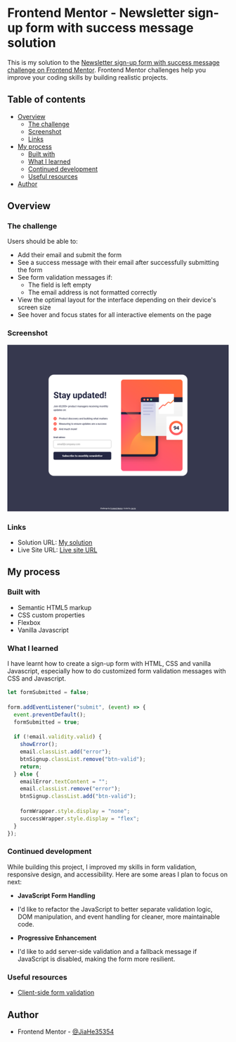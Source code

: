 # Frontend Mentor - Newsletter sign-up form with success message solution

This is my solution to the [Newsletter sign-up form with success message challenge on Frontend Mentor](https://www.frontendmentor.io/challenges/newsletter-signup-form-with-success-message-3FC1AZbNrv). Frontend Mentor challenges help you improve your coding skills by building realistic projects.

## Table of contents

- [Overview](#overview)
  - [The challenge](#the-challenge)
  - [Screenshot](#screenshot)
  - [Links](#links)
- [My process](#my-process)
  - [Built with](#built-with)
  - [What I learned](#what-i-learned)
  - [Continued development](#continued-development)
  - [Useful resources](#useful-resources)
- [Author](#author)

## Overview

### The challenge

Users should be able to:

- Add their email and submit the form
- See a success message with their email after successfully submitting the form
- See form validation messages if:
  - The field is left empty
  - The email address is not formatted correctly
- View the optimal layout for the interface depending on their device's screen size
- See hover and focus states for all interactive elements on the page

### Screenshot

![Screenshot](./screenshot.png)

### Links

- Solution URL: [My solution]()
- Live Site URL: [Live site URL]()

## My process

### Built with

- Semantic HTML5 markup
- CSS custom properties
- Flexbox
- Vanilla Javascript

### What I learned

I have learnt how to create a sign-up form with HTML, CSS and vanilla Javascript, especially how to do customized form validation messages with CSS and Javascript.

```js
let formSubmitted = false;

form.addEventListener("submit", (event) => {
  event.preventDefault();
  formSubmitted = true;

  if (!email.validity.valid) {
    showError();
    email.classList.add("error");
    btnSignup.classList.remove("btn-valid");
    return;
  } else {
    emailError.textContent = "";
    email.classList.remove("error");
    btnSignup.classList.add("btn-valid");

    formWrapper.style.display = "none";
    successWrapper.style.display = "flex";
  }
});
```

### Continued development

While building this project, I improved my skills in form validation, responsive design, and accessibility. Here are some areas I plan to focus on next:

- **JavaScript Form Handling**
- I'd like to refactor the JavaScript to better separate validation logic, DOM manipulation, and event handling for cleaner, more maintainable code.

- **Progressive Enhancement**
- I'd like to add server-side validation and a fallback message if JavaScript is disabled, making the form more resilient.

### Useful resources

- [Client-side form validation](https://developer.mozilla.org/en-US/docs/Learn_web_development/Extensions/Forms/Form_validation#validating_forms_using_javascript)

## Author

- Frontend Mentor - [@JiaHe35354](https://www.frontendmentor.io/profile/JiaHe35354)
